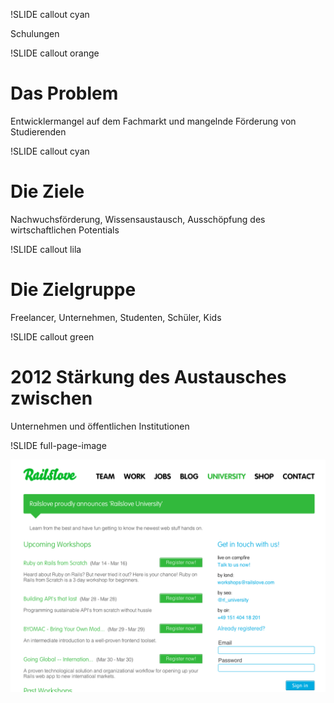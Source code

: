 !SLIDE callout cyan

Schulungen

!SLIDE callout orange

# Das Problem

Entwicklermangel auf dem Fachmarkt und mangelnde Förderung von Studierenden

!SLIDE callout cyan
  
# Die Ziele
  
Nachwuchsförderung, Wissensaustausch, Ausschöpfung des wirtschaftlichen Potentials

!SLIDE callout lila

# Die Zielgruppe

Freelancer, Unternehmen, Studenten, Schüler, Kids

!SLIDE callout green

# 2012 Stärkung des Austausches zwischen

Unternehmen und öffentlichen Institutionen

!SLIDE full-page-image

![Railslove University - Startseite mit zukünftigen Kursen](university.png)

